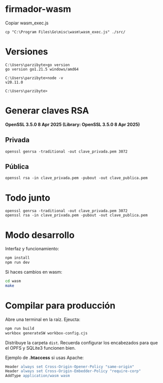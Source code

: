 # firmador-wasm
Copiar wasm_exec.js

```
cp "C:\Program Files\Go\misc\wasm\wasm_exec.js" ./src/
```

# Versiones

```
C:\Users\parzibyte>go version
go version go1.21.5 windows/amd64

C:\Users\parzibyte>node -v
v20.11.0

C:\Users\parzibyte>
```

# Generar claves RSA

**OpenSSL 3.5.0 8 Apr 2025 (Library: OpenSSL 3.5.0 8 Apr 2025)**

## Privada

`openssl genrsa -traditional -out clave_privada.pem 3072`

## Pública

`openssl rsa -in clave_privada.pem -pubout -out clave_publica.pem`

# Todo junto

```
openssl genrsa -traditional -out clave_privada.pem 3072
openssl rsa -in clave_privada.pem -pubout -out clave_publica.pem
```
# Modo desarrollo

Interfaz y funcionamiento:
```bash
npm install
npm run dev
```

Si haces cambios en wasm:
```bash
cd wasm
make
```

# Compilar para producción

Abre una terminal en la raíz. Ejeucta:

```bash
npm run build
workbox generateSW workbox-config.cjs

```

Distribuye la carpeta `dist`. Recuerda configurar los encabezados para que el OPFS y SQLite3 funcionen bien.

Ejemplo de **.htaccess** si usas Apache:

```apache
Header always set Cross-Origin-Opener-Policy "same-origin"
Header always set Cross-Origin-Embedder-Policy "require-corp"
AddType application/wasm wasm
```